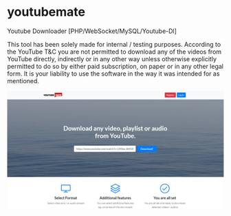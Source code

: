 # youtubemate
Youtube Downloader [PHP/WebSocket/MySQL/Youtube-Dl]

This tool has been solely made for internal / testing purposes. According to the YouTube T&C you are not permitted to download any of the videos from YouTube directly, indirectly or in any other way unless otherwise explicitly permitted to do so by either paid subscription, on paper or in any other legal form. It is your liability to use the software in the way it was intended for as mentioned.

<img src='https://github.com/marekhadas1989/youtubemate/blob/master/youtubemate2.png'>
